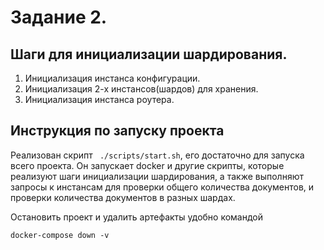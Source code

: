 # Задание 2.

## Шаги для инициализации шардирования.

1. Инициализация инстанса конфигурации.
2. Инициализация 2-х инстансов(шардов) для хранения.
3. Инициализация инстанса роутера.

## Инструкция по запуску проекта

Реализован скрипт ``` ./scripts/start.sh```, его достаточно для запуска всего проекта. Он запускает docker и другие скрипты, которые реализуют шаги инициализации шардирования, а также выполняют запросы к инстансам для проверки общего количества документов, и проверки количества документов в разных шардах.

Остановить проект и удалить артефакты удобно командой

`docker-compose down -v`
